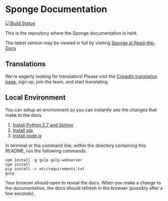 # Sponge Documentation

[![Build Status](https://travis-ci.org/SpongePowered/SpongeDocs.svg?branch=master)](https://travis-ci.org/SpongePowered/SpongeDocs)

This is the repository where the Sponge documentation is held.


The latest version may be viewed in full by visiting [Sponge at Read-the-Docs](https://docs.spongepowered.org/)

## Translations

We're eagerly looking for translators! Please visit the [CrowdIn translation page](https://translate.spongepowered.org), sign up, join the team, and start translating.

## Local Environment

You can setup an environment so you can instantly see the changes that make to the docs.

1. [Install Python 2.7 and Sphinx](http://sphinx-doc.org/latest/install.html)
2. [Install pip](https://pip.pypa.io/en/latest/installing.html)
3. [Install node.js](http://nodejs.org/download/)

In terminal or the command line, within the directory containing this README, run the following commands:

	npm install -g gulp gulp-webserver
	npm install
	pip install -r etc/requirements.txt
	gulp

Your browser should open to reveal the docs. When you make a change to the documentation, the docs should refresh in the browser (possibly after a few seconds).
